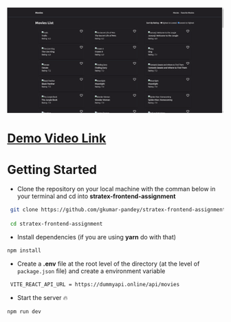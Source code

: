 ![](./public/app-demo.png)

# [Demo Video Link](https://www.awesomescreenshot.com/video/28027993?key=38251b8c1aff6af70d209f6aa9fa813b)

# Getting Started

- Clone the repository on your local machine with the comman below in your terminal and cd into **stratex-frontend-assignment**

```sh
 git clone https://github.com/gkumar-pandey/stratex-frontend-assignment.git

 cd stratex-frontend-assignment
```

- Install dependencies (if you are using **yarn** do with that)

```sh
npm install
```

- Create a **.env** file at the root level of the directory (at the level of `package.json` file) and create a environment variable

```sh
 VITE_REACT_API_URL = https://dummyapi.online/api/movies
```

- Start the server 🔥

```sh
npm run dev
```
